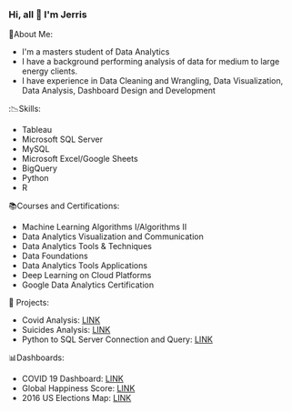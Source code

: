 ### Hi, all 👋 I'm Jerris

<!--
**JerrisG/JerrisG** is a ✨ _special_ ✨ repository because its `README.md` (this file) appears on your GitHub profile.

Here are some ideas to get you started:

- 🔭 I’m currently working on ...
- 🌱 I’m currently learning ...
- 👯 I’m looking to collaborate on ...
- 🤔 I’m looking for help with ...
- 💬 Ask me about ...
- 📫 How to reach me: ...
- 😄 Pronouns: ...
- ⚡ Fun fact: ...
- :bar_chart:
-->
💬About Me:
- I'm a masters student of Data Analytics
- I have a background performing analysis of data for medium to large energy clients.
- I have experience in Data Cleaning and Wrangling, Data Visualization, Data Analysis, Dashboard Design and Development

:📉Skills:
- Tableau
- Microsoft SQL Server
- MySQL
- Microsoft Excel/Google Sheets
- BigQuery
- Python
- R

📚Courses and Certifications:
- Machine Learning Algorithms I/Algorithms II
- Data Analytics Visualization and Communication
- Data Analytics Tools & Techniques
- Data Foundations
- Data Analytics Tools Applications
- Deep Learning on Cloud Platforms
- Google Data Analytics Certification

:construction_worker: Projects:
- Covid Analysis: [LINK](https://github.com/JerrisG/Portfolio_Projects/blob/main/PortfolioProject1V2.sql)
- Suicides Analysis: [LINK](https://github.com/JerrisG/SQL/blob/main/suicides_exploration.sql)
- Python to SQL Server Connection and Query: [LINK](https://github.com/JerrisG/Python/blob/main/python_to_sql_server.ipynb)

📊Dashboards:
- COVID 19 Dashboard: [LINK](https://public.tableau.com/views/COVID-19Dashboard_16217959357270/Dashboard1?:language=en-US&:display_count=n&:origin=viz_share_link)
- Global Happiness Score: [LINK](https://public.tableau.com/shared/DFYM44XST?:display_count=n&:origin=viz_share_link)
- 2016 US Elections Map: [LINK](https://public.tableau.com/views/JerrisGeorge_HW4/TreeMap?:language=en-US&:display_count=n&:origin=viz_share_link)
